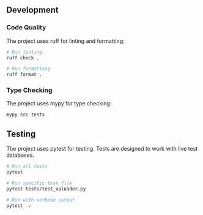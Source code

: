 
## Development

### Code Quality

The project uses ruff for linting and formatting:

```bash
# Run linting
ruff check .

# Run formatting
ruff format .
```

### Type Checking

The project uses mypy for type checking:

```bash
mypy src tests
```



## Testing

The project uses pytest for testing. Tests are designed to work with live test databases.

```bash
# Run all tests
pytest

# Run specific test file
pytest tests/test_uploader.py

# Run with verbose output
pytest -v
```

